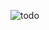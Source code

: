 
![todo](https://github.com/Petrochenk0/React-Todo/assets/96386665/0368894a-5d91-4bae-b440-566b8497385a)
